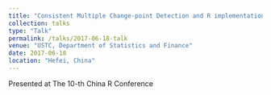 ```yaml
---
title: "Consistent Multiple Change-point Detection and R implementation"
collection: talks
type: "Talk"
permalink: /talks/2017-06-18-talk
venue: "USTC, Department of Statistics and Finance"
date: 2017-06-18
location: "Hefei, China"
---
```


Presented at The 10-th China R Conference
